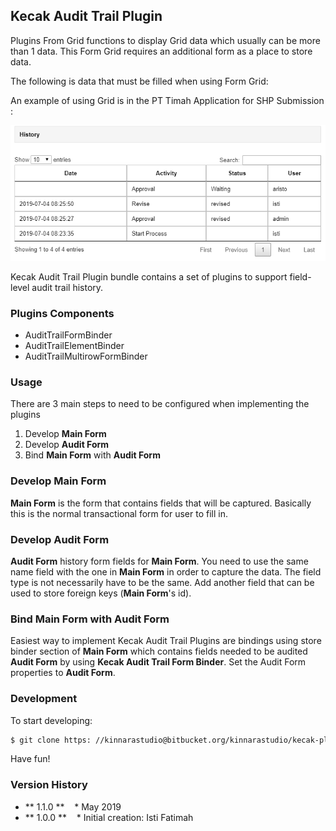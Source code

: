 ## Kecak Audit Trail Plugin

Plugins From Grid functions to display Grid data which usually can be more than 1 data.
This Form Grid requires an additional form as a place to store data.


The following is data that must be filled when using Form Grid:

An example of using Grid is in the PT Timah Application for SHP Submission :

<img src="https://raw.githubusercontent.com/kinnara-digital-studio/kecak-workflow/master/docs/assets/auditTrailExample.png" alt="auditTrailExample" />


Kecak Audit Trail Plugin bundle contains a set of plugins to support field-level audit trail history.

### Plugins Components

* AuditTrailFormBinder
* AuditTrailElementBinder
* AuditTrailMultirowFormBinder

### Usage

There are 3 main steps to need to be configured when implementing the plugins

1. Develop **Main Form**
2. Develop **Audit Form**
3. Bind **Main Form** with **Audit Form**

### Develop Main Form

**Main Form** is the form that contains fields that will be captured. Basically this is the normal transactional form for user to fill in.

### Develop Audit Form

**Audit Form** history form fields for **Main Form**. You need to use the same name field with the one in **Main Form** in order to capture the data. The field type is not necessarily have to be the same. Add another field that can be used to store foreign keys (**Main Form**'s id).

### Bind **Main Form** with **Audit Form**

Easiest way to implement Kecak Audit Trail Plugins are bindings using store binder section of **Main Form** which contains fields needed to be audited **Audit Form** by using **Kecak Audit Trail Form Binder**. Set the Audit Form properties to **Audit Form**.

### Development

To start developing:

```html
$ git clone https: //kinnarastudio@bitbucket.org/kinnarastudio/kecak-plugins-audit-trail.git/wiki
```

Have fun!

### Version History ###

* ** 1.1.0 **
   * May 2019
* ** 1.0.0 **
   * Initial creation: Isti Fatimah
